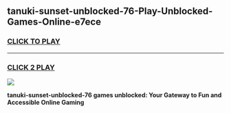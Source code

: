 
## tanuki-sunset-unblocked-76-Play-Unblocked-Games-Online-e7ece
<h3>
<a href="https://premium76.site?title=tanuki-sunset-unblocked-76&ref=25A">CLICK TO PLAY</a></h3>
<hr>

<h3>
<a href="https://premium76.site?title=tanuki-sunset-unblocked-76&ref=25A">CLICK 2 PLAY</a>
  
</h3>

<a href="https://premium76.site?title=tanuki-sunset-unblocked-76&ref=25A"><img src="https://clearcache.store/games.png"></a>


**tanuki-sunset-unblocked-76 games unblocked: Your Gateway to Fun and Accessible Online Gaming**
